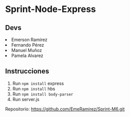 # Sprint-Node-Express
## Devs
<li>Emerson Ramírez</li>
<li>Fernando Pérez</li>
<li>Manuel Muñoz</li>
<li>Pamela Alvarez</li>

## Instrucciones
1. Run ``` npm install ``` express
2. Run ``` npm install ``` hbs
3. Run ``` npm install body-parser ```
4. Run server.js



Repositorio: 
https://github.com/EmeRamirez/Sprint-M6.git
